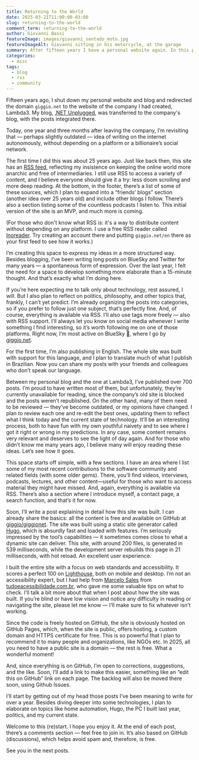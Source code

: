 ```yaml
---
title: Returning to the World
date: 2025-03-21T11:00:00-03:00
slug: returning-to-the-world
comment_term: returning-to-the-world
author: Giovanni Bassi
featureImage: images/giovanni_sentado_moto.jpg
featureImageAlt: Giovanni sitting in his motorcycle, at the garage
summary: After fifteen years I have a personal website again. In this post I tell you a little about what I'm going to publish here.
categories:
  - misc
tags:
  - blog
  - rss
  - community
---
```


Fifteen years ago, I shut down my personal website and blog and redirected the domain `giggio.net` to the website of the
company I had created, Lambda3. My blog,
[.NET Unplugged](https://web.archive.org/web/20101014051650/http://unplugged.giggio.net/), was transferred
to the company's blog, with the posts integrated there.

Today, one year and three months after leaving the company, I’m revisiting that — perhaps slightly outdated — idea of
writing on the internet autonomously, without depending on a platform or a billionaire’s social network.

The first time I did this was about 25 years ago. Just like back then, this site has an [RSS feed](/blog/index.xml),
reflecting my insistence on keeping the online world more anarchic and free of intermediaries. I still use RSS to access
a variety of content, and I believe everyone should give it a try: less doom scrolling and more deep reading. At the
bottom, in the footer, there’s a list of some of these sources, which I plan to expand into a “friends’ blogs” section
(another idea over 25 years old) and include other blogs I follow. There’s also a section listing some of the countless
podcasts I listen to. This initial version of the site is an MVP, and much more is coming.

(For those who don't know what RSS is: it's a way to distribute content without depending on any platform. I use a free
RSS reader called [Inoreader](https://www.inoreader.com/). Try creating an account there and putting `giggio.net/en`
there as your first feed to see how it works.)

I’m creating this space to express my ideas in a more structured way. Besides blogging, I’ve been writing long posts on
BlueSky and Twitter for many years — a spontaneous form of expression. Over the last year, I felt the need for a space
to develop something more elaborate than a 15-minute thought. And that’s exactly what I’m doing here.

If you’re here expecting me to talk only about technology, rest assured, I will. But I also plan to reflect on politics,
philosophy, and other topics that, frankly, I can’t yet predict. I’m already organizing the posts into categories, so if
you prefer to follow just one subject, that’s perfectly fine. And, of course, everything is available via RSS. I’ll also
use tags more freely — also with RSS support. I’ll always let you know on social media whenever I write something I find
interesting, so it’s worth following me on one of those platforms. Right now, I’m most active on BlueSky 🦋, where I go
by [giggio.net](https://bsky.app/profile/giggio.net).

For the first time, I’m also publishing in English. The whole site was built with support for this language, and I
plan to translate much of what I publish in Brazilian. Now you can share my posts with your friends and colleagues who
don’t speak our language.

Between my personal blog and the one at Lambda3, I’ve published over 700 posts. I’m proud to have written most of them,
but unfortunately, they’re currently unavailable for reading, since the company’s old site is blocked and the posts
weren’t republished. On the other hand, many of them need to be reviewed — they’ve become outdated, or my opinions have
changed. I plan to review each one and re-edit the best ones, updating them to reflect what I think today and the
current state of technology. It’ll be an interesting process, both to have fun with my own youthful naivety and to see
where I got it right or wrong in my predictions. In any case, some content remains very relevant and deserves to see the
light of day again. And for those who didn’t know me many years ago, I believe many will enjoy reading these ideas.
Let’s see how it goes.

This space starts off simple, with a few sections. I have an area where I list some of my most recent contributions to
the software community and related fields (with some older gems). There, you’ll find videos, interviews, podcasts,
lectures, and other content—useful for those who want to access material they might have missed. And, again, everything
is available via RSS. There’s also a section where I introduce myself, a contact page, a search function, and that’s it
for now.

Soon, I’ll write a post explaining in detail how this site was built. I can already share the basics: all the content is
free and available on GitHub at [giggio/giggionet](https://github.com/giggio/giggionet/). The site was built
using a static site generator called [Hugo](https://gohugo.io/), which is absurdly fast and loaded with features. I’m
seriously impressed by the tool’s capabilities — it sometimes comes close to what a dynamic site can deliver. This site,
with around 200 files, is generated in 539 milliseconds, while the development server rebuilds this page in 21
milliseconds, with hot reload. An excellent user experience.

I built the entire site with a focus on web standards and accessibility. It scores a perfect 100 on
[Lighthouse](https://developer.chrome.com/docs/lighthouse/), both on mobile and desktop. I’m not an accessibility
expert, but I had help from
[Marcelo Sales](https://twitter.com/msales) from [tudoeacessibilidade.com.br](https://tudoeacessibilidade.com.br/), who
gave me some valuable tips on what to check. I’ll talk a bit more about that when I post about how the site was built.
If you’re blind or have low vision and notice any difficulty in reading or navigating the site, please let me know —
I’ll make sure to fix whatever isn’t working.

Since the code is freely hosted on GitHub, the site is obviously hosted on GitHub Pages, which, when the site is public,
offers hosting, a custom domain and HTTPS certificate for free. This is so powerful that I plan to recommend it to many
people and organizations, like NGOs etc. In 2025, all you need to have a public site is a domain — the rest is free.
What a wonderful moment!

And, since everything is on GitHub, I’m open to corrections, suggestions, and the like. Soon, I’ll add a link to make
this easier, something like an “edit this on GitHub” link on each page. The backlog will also be moved there soon, using
Github Issues.

I’ll start by getting out of my head those posts I’ve been meaning to write for over a year. Besides diving deeper into
some technologies, I plan to elaborate on topics like home automation, Hugo, the PC I built last year, politics, and my
current state.

Welcome to this (re)start. I hope you enjoy it. At the end of each post, there’s a comments section — feel free to join
in. It’s also based on GitHub (discussions), which helps avoid spam and, therefore, is free.

See you in the next posts.
